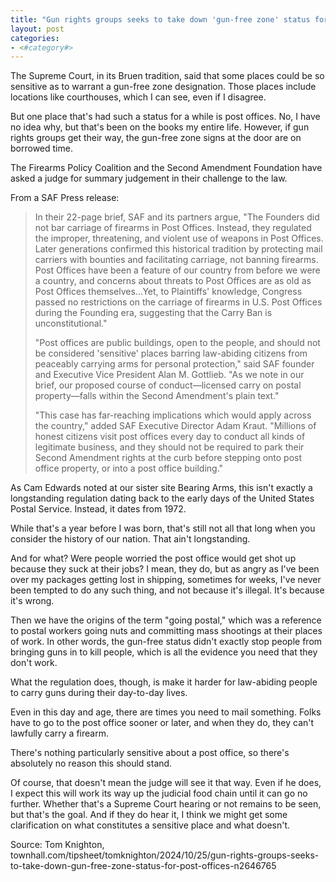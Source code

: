 ```yaml
---
title: "Gun rights groups seeks to take down 'gun-free zone' status for Post Offices"
layout: post
categories:
- <#category#>
---
```


The Supreme Court, in its Bruen tradition, said that some places could be so sensitive as to warrant a gun-free zone designation. Those places include locations like courthouses, which I can see, even if I disagree.

But one place that's had such a status for a while is post offices. No, I have no idea why, but that's been on the books my entire life. However, if gun rights groups get their way, the gun-free zone signs at the door are on borrowed time.

The Firearms Policy Coalition and the Second Amendment Foundation have asked a judge for summary judgement in their challenge to the law.

From a SAF Press release:

> In their 22-page brief, SAF and its partners argue, "The Founders did not bar carriage of firearms in Post Offices. Instead, they regulated the improper, threatening, and violent use of weapons in Post Offices. Later generations confirmed this historical tradition by protecting mail carriers with bounties and facilitating carriage, not banning firearms. Post Offices have been a feature of our country from before we were a country, and concerns about threats to Post Offices are as old as Post Offices themselves…Yet, to Plaintiffs' knowledge, Congress passed no restrictions on the carriage of firearms in U.S. Post Offices during the Founding era, suggesting that the Carry Ban is unconstitutional."
> 
> "Post offices are public buildings, open to the people, and should not be considered 'sensitive' places barring law-abiding citizens from peaceably carrying arms for personal protection," said SAF founder and Executive Vice President Alan M. Gottlieb. "As we note in our brief, our proposed course of conduct—licensed carry on postal property—falls within the Second Amendment's plain text."
> 
> "This case has far-reaching implications which would apply across the country," added SAF Executive Director Adam Kraut. "Millions of honest citizens visit post offices every day to conduct all kinds of legitimate business, and they should not be required to park their Second Amendment rights at the curb before stepping onto post office property, or into a post office building."

As Cam Edwards noted at our sister site Bearing Arms, this isn't exactly a longstanding regulation dating back to the early days of the United States Postal Service. Instead, it dates from 1972.

While that's a year before I was born, that's still not all that long when you consider the history of our nation. That ain't longstanding.

And for what? Were people worried the post office would get shot up because they suck at their jobs? I mean, they do, but as angry as I've been over my packages getting lost in shipping, sometimes for weeks, I've never been tempted to do any such thing, and not because it's illegal. It's because it's wrong.

Then we have the origins of the term "going postal," which was a reference to postal workers going nuts and committing mass shootings at their places of work. In other words, the gun-free status didn't exactly stop people from bringing guns in to kill people, which is all the evidence you need that they don't work.

What the regulation does, though, is make it harder for law-abiding people to carry guns during their day-to-day lives. 

Even in this day and age, there are times you need to mail something. Folks have to go to the post office sooner or later, and when they do, they can't lawfully carry a firearm.

There's nothing particularly sensitive about a post office, so there's absolutely no reason this should stand.

Of course, that doesn't mean the judge will see it that way. Even if he does, I expect this will work its way up the judicial food chain until it can go no further. Whether that's a Supreme Court hearing or not remains to be seen, but that's the goal. And if they do hear it, I think we might get some clarification on what constitutes a sensitive place and what doesn't.

Source: Tom Knighton, townhall.com/tipsheet/tomknighton/2024/10/25/gun-rights-groups-seeks-to-take-down-gun-free-zone-status-for-post-offices-n2646765
